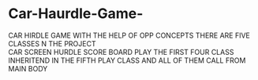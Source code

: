 # Car-Haurdle-Game-
CAR HIRDLE GAME WITH THE HELP OF OPP CONCEPTS 
THERE ARE FIVE CLASSES N THE PROJECT                                                      
CAR 
SCREEN
HURDLE
SCORE BOARD
PLAY
THE FIRST FOUR CLASS INHERITEND IN THE FIFTH PLAY CLASS AND ALL OF THEM CALL FROM MAIN BODY
